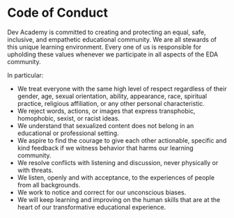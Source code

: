 # Code of Conduct

Dev Academy is committed to creating and protecting an equal, safe, inclusive, and empathetic educational community. We are all stewards of this unique learning environment. Every one of us is responsible for upholding these values whenever we participate in all aspects of the EDA community.

In particular:

 - We treat everyone with the same high level of respect regardless of their gender, age, sexual orientation, ability, appearance, race, spiritual practice, religious affiliation, or any other personal characteristic.
 - We reject words, actions, or images that express transphobic, homophobic, sexist, or racist ideas. 
 - We understand that sexualized content does not belong in an educational or professional setting.
 - We aspire to find the courage to give each other actionable, specific and kind feedback if we witness behavior that harms our learning community.
 - We resolve conflicts with listening and discussion, never physically or with threats. 
 - We listen, openly and with acceptance, to the experiences of people from all backgrounds.
 - We work to notice and correct for our unconscious biases.
 - We will keep learning and improving on the human skills that are at the heart of our transformative educational experience.
